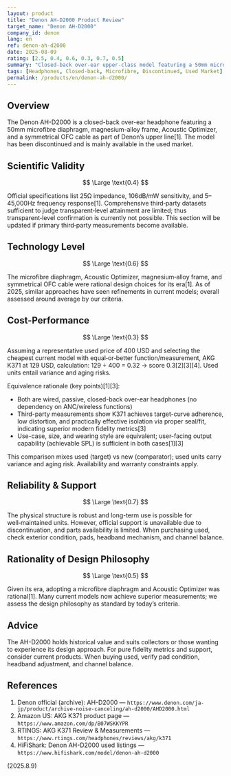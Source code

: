 ```yaml
---
layout: product
title: "Denon AH-D2000 Product Review"
target_name: "Denon AH-D2000"
company_id: denon
lang: en
ref: denon-ah-d2000
date: 2025-08-09
rating: [2.5, 0.4, 0.6, 0.3, 0.7, 0.5]
summary: "Closed‑back over‑ear upper‑class model featuring a 50mm microfibre diaphragm, magnesium‑alloy frame, Acoustic Optimizer, and symmetrical OFC cable. Officially rated 25Ω/106dB/mW, 5–45,000Hz. Discontinued; mostly available used"
tags: [Headphones, Closed-back, Microfibre, Discontinued, Used Market]
permalink: /products/en/denon-ah-d2000/
---
```


## Overview

The Denon AH-D2000 is a closed-back over-ear headphone featuring a 50mm microfibre diaphragm, magnesium-alloy frame, Acoustic Optimizer, and a symmetrical OFC cable as part of Denon’s upper line[1]. The model has been discontinued and is mainly available in the used market.

## Scientific Validity

$$ \Large \text{0.4} $$

Official specifications list 25Ω impedance, 106dB/mW sensitivity, and 5–45,000Hz frequency response[1]. Comprehensive third‑party datasets sufficient to judge transparent‑level attainment are limited; thus transparent‑level confirmation is currently not possible. This section will be updated if primary third‑party measurements become available.

## Technology Level

$$ \Large \text{0.6} $$

The microfibre diaphragm, Acoustic Optimizer, magnesium‑alloy frame, and symmetrical OFC cable were rational design choices for its era[1]. As of 2025, similar approaches have seen refinements in current models; overall assessed around average by our criteria.

## Cost-Performance

$$ \Large \text{0.3} $$

Assuming a representative used price of 400 USD and selecting the cheapest current model with equal‑or‑better function/measurement, AKG K371 at 129 USD, calculation: 129 ÷ 400 = 0.32 → score 0.3[2][3][4]. Used units entail variance and aging risks.

Equivalence rationale (key points)[1][3]:
- Both are wired, passive, closed-back over-ear headphones (no dependency on ANC/wireless functions)
- Third-party measurements show K371 achieves target-curve adherence, low distortion, and practically effective isolation via proper seal/fit, indicating superior modern fidelity metrics[3]
- Use-case, size, and wearing style are equivalent; user-facing output capability (achievable SPL) is sufficient in both cases[1][3]

This comparison mixes used (target) vs new (comparator); used units carry variance and aging risk. Availability and warranty constraints apply.

## Reliability & Support

$$ \Large \text{0.7} $$

The physical structure is robust and long-term use is possible for well‑maintained units. However, official support is unavailable due to discontinuation, and parts availability is limited. When purchasing used, check exterior condition, pads, headband mechanism, and channel balance.

## Rationality of Design Philosophy

$$ \Large \text{0.5} $$

Given its era, adopting a microfibre diaphragm and Acoustic Optimizer was rational[1]. Many current models now achieve superior measurements; we assess the design philosophy as standard by today’s criteria.

## Advice

The AH-D2000 holds historical value and suits collectors or those wanting to experience its design approach. For pure fidelity metrics and support, consider current products. When buying used, verify pad condition, headband adjustment, and channel balance.

## References

1. Denon official (archive): AH-D2000 — `https://www.denon.com/ja-jp/product/archive-noise-canceling/ah-d2000/AHD2000.html`
2. Amazon US: AKG K371 product page — `https://www.amazon.com/dp/B07WSKKYPR`
3. RTINGS: AKG K371 Review & Measurements — `https://www.rtings.com/headphones/reviews/akg/k371`
4. HiFiShark: Denon AH-D2000 used listings — `https://www.hifishark.com/model/denon-ah-d2000`

(2025.8.9)